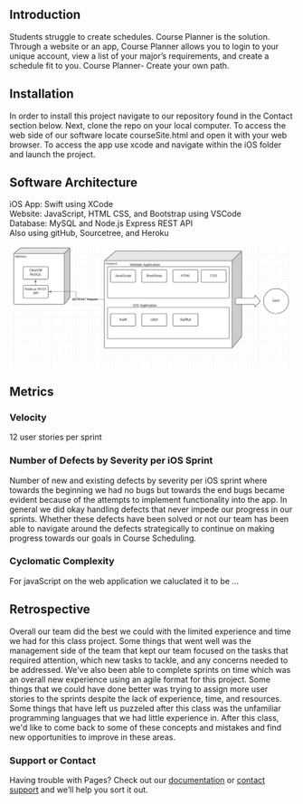 ## Introduction
Students struggle to create schedules. Course Planner is the solution. Through a website or an app, Course Planner allows you to login to your unique account, view a list of your major’s requirements, and create a schedule fit to you. Course Planner- Create your own path.
## Installation
In order to install this project navigate to our repository found in the Contact section below. Next, clone the repo on your local computer. To access the web side of our software locate courseSite.html and open it with your web browser. To access the app use xcode and navigate within the iOS folder and launch the project.
## Software Architecture
iOS App: Swift using XCode  
Website: JavaScript, HTML CSS, and Bootstrap using VSCode  
Database: MySQL and Node.js Express REST API  
Also using gitHub, Sourcetree, and Heroku  

![Software Architecture](SoftwareArch.png)

## Metrics
### Velocity
12 user stories per sprint
### Number of Defects by Severity per iOS Sprint
Number of new and existing defects by severity per iOS sprint where towards the beginning we had no bugs but towards the end bugs became evident because of the attempts to implement functionality into the app. In general we did okay handling defects that never impede our progress in our sprints. Whether these defects have been solved or not our team has been able to navigate around the defects strategically to continue on making progress towards our goals in Course Scheduling.  
### Cyclomatic Complexity
For javaScript on the web application we caluclated it to be ...
## Retrospective
Overall our team did the best we could with the limited experience and time we had for this class project. Some things that went well was the management side of the team that kept our team focused on the tasks that required attention, which new tasks to tackle, and any concerns needed to be addressed. We've also been able to complete sprints on time which was an overall new experience using an agile format for this project. Some things that we could have done better was trying to assign more user stories to the sprints despite the lack of experience, time, and resources. Some things that have left us puzzeled after this class was the unfamiliar programming languages that we had little experience in. After this class, we'd like to come back to some of these concepts and mistakes and find new opportunities to improve in these areas. 


### Support or Contact

Having trouble with Pages? Check out our [documentation](https://docs.github.com/categories/github-pages-basics/) or [contact support](https://github.com/contact) and we’ll help you sort it out.

